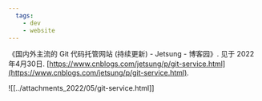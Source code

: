 ```yaml
---
  tags:  
    - dev
    - website
---
```

《国内外主流的 Git 代码托管网站 (持续更新) - Jetsung - 博客园》. 见于 2022年4月30日. [https://www.cnblogs.com/jetsung/p/git-service.html](https://www.cnblogs.com/jetsung/p/git-service.html).

![[../attachments_2022/05/git-service.html]]